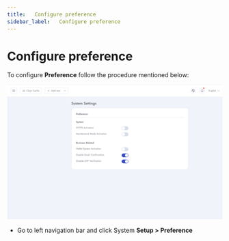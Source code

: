 ```yaml
---
title:   Configure preference
sidebar_label:   Configure preference
---
```


# Configure preference

To configure **Preference**  follow the procedure mentioned below:

![Docusaurus Plushie](../assets/screenshots/preferences.png)

- Go to left navigation bar and click  System **Setup > Preference**
